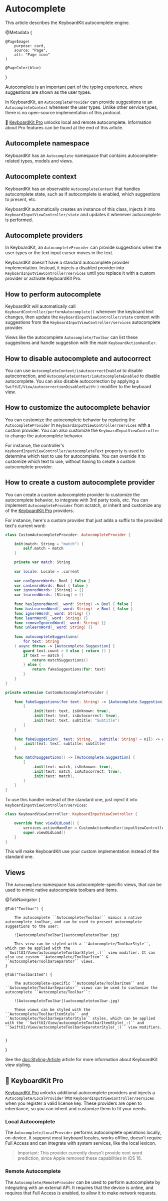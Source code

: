 # Autocomplete

This article describes the KeyboardKit autocomplete engine.

@Metadata {

    @PageImage(
        purpose: card,
        source: "Page",
        alt: "Page icon"
    )

    @PageColor(blue)
}

Autocomplete is an important part of the typing experience, where suggestions are shown as the user types.

In KeyboardKit, an ``AutocompleteProvider`` can provide suggestions to an ``AutocompleteContext`` whenever the user types. Unlike other service types, there is no open-source implementation of this protocol.

👑 [KeyboardKit Pro][Pro] unlocks local and remote autocomplete. Information about Pro features can be found at the end of this article.

[Pro]: https://github.com/KeyboardKit/KeyboardKitPro



## Autocomplete namespace

KeyboardKit has an ``Autocomplete`` namespace that contains autocomplete-related types, models and views.



## Autocomplete context

KeyboardKit has an observable ``AutocompleteContext`` that handles autocomplete state, such as if autocomplete is enabled, which suggestions to present, etc.

KeyboardKit automatically creates an instance of this class, injects it into ``KeyboardInputViewController/state`` and updates it whenever autocomplete is performed.



## Autocomplete providers

In KeyboardKit, an ``AutocompleteProvider`` can provide suggestions when the user types or the text input cursor moves in the text.

KeyboardKit doesn't have a standard autocomplete provider implementation. Instead, it injects a disabled provider into ``KeyboardInputViewController/services`` until you replace it with a custom provider or activate KeyboardKit Pro.



## How to perform autocomplete

KeyboardKit will automatically call ``KeyboardController/performAutocomplete()`` whenever the keyboard text changes, then update the ``KeyboardInputViewController/state`` context with suggestions from the ``KeyboardInputViewController/services`` autocomplete provider.

Views like the autocomplete ``Autocomplete/Toolbar`` can list these suggestions and handle suggestion with the main ``KeyboardActionHandler``.



## How to disable autocomplete and autocorrect

You can use ``AutocompleteContext/isAutocorrectEnabled`` to disable autocorrection, and ``AutocompleteContext/isAutocompleteEnabled`` to disable autocomplete. You can also disable autocorrection by applying a ``SwiftUI/View/autocorrectionDisabled(with:)`` modifier to the keyboard view.



## How to customize the autocomplete behavior

You can customize the autocomplete behavior by replacing the ``AutocompleteProvider`` in ``KeyboardInputViewController/services`` with a custom provider. You can also customize the ``KeyboardInputViewController`` to change the autocomplete behavior.

For instance, the controller's ``KeyboardInputViewController/autocompleteText`` property is used to determine which text to use for autocomplete. You can override it to customize which text to use, without having to create a custom autocomplete provider.



## How to create a custom autocomplete provider

You can create a custom autocomplete provider to customize the autocomplete behavior, to integrate with 3rd party tools, etc. You can implement ``AutocompleteProvider`` from scratch, or inherit and customize any of the [KeyboardKit Pro][Pro] providers. 

For instance, here's a custom provider that just adds a suffix to the provided text's current word:

```swift
class CustomAutocompleteProvider: AutocompleteProvider {

    init(match: String = "match") {
        self.match = match
    }

    private var match: String
    
    var locale: Locale = .current
    
    var canIgnoreWords: Bool { false }
    var canLearnWords: Bool { false }
    var ignoredWords: [String] = []
    var learnedWords: [String] = []
    
    func hasIgnoredWord(_ word: String) -> Bool { false }
    func hasLearnedWord(_ word: String) -> Bool { false }
    func ignoreWord(_ word: String) {}
    func learnWord(_ word: String) {}
    func removeIgnoredWord(_ word: String) {}
    func unlearnWord(_ word: String) {}
    
    func autocompleteSuggestions(
        for text: String
    ) async throws -> [Autocomplete.Suggestion] {
        guard text.count > 0 else { return [] }
        if text == match {
            return matchSuggestions()
        } else {
            return fakeSuggestions(for: text)
        }
    }
}

private extension CustomAutocompleteProvider {
    
    func fakeSuggestions(for text: String) -> [Autocomplete.Suggestion] {
        [
            .init(text: text, isUnknown: true),
            .init(text: text, isAutocorrect: true),
            .init(text: text, subtitle: "Subtitle")
        ]
    }
    
    func fakeSuggestion(_ text: String, _ subtitle: String? = nil) -> Autocomplete.Suggestion {
        .init(text: text, subtitle: subtitle)
    }

    func matchSuggestions() -> [Autocomplete.Suggestion] {
        [
            .init(text: match, isUnknown: true),
            .init(text: match, isAutocorrect: true),
            .init(text: match),
        ]
    }
}
```

To use this handler instead of the standard one, just inject it into ``KeyboardInputViewController/services``:

```swift
class KeyboardViewController: KeyboardInputViewController {

    override func viewDidLoad() {
        services.actionHandler = CustomActionHandler(inputViewController: self)
        super.viewDidLoad()
    }
}
```

This will make KeyboardKit use your custom implementation instead of the standard one.



## Views

The ``Autocomplete`` namespace has autocomplete-specific views, that can be used to mimic native autocomplete toolbars and items.

@TabNavigator {
    
    @Tab("Toolbar") {
        
        The autocomplete ``Autocomplete/Toolbar`` mimics a native autocomplete toolbar, and can be used to present autocomplete suggestions to the user:
        
        ![AutocompleteToolbar](autocompletetoolbar.jpg)
        
        This view can be styled with a ``Autocomplete/ToolbarStyle``, which can be applied with the ``SwiftUI/View/autocompleteToolbarStyle(_:)`` view modifier. It can also use custom ``Autocomplete/ToolbarItem`` & ``Autocomplete/ToolbarSeparator`` views.
    }
    
    @Tab("ToolbarItem") {
        
        The autocomplete-specific ``Autocomplete/ToolbarItem`` and ``Autocomplete/ToolbarSeparator`` views can be used to customize the autocomplete ``Autocomplete/Toolbar``:
        
        ![AutocompleteToolbar](autocompletetoolbar.jpg)
        
        These views can be styled with the ``Autocomplete/ToolbarItemStyle`` and ``Autocomplete/ToolbarSeparatorStyle`` styles, which can be applied with the ``SwiftUI/View/autocompleteToolbarItemStyle(_:)`` and ``SwiftUI/View/autocompleteToolbarSeparatorStyle(_:)`` view modifiers.
            
        
    }
}

See the <doc:Styling-Article> article for more information about KeyboardKit view styling.


## 👑 KeyboardKit Pro

[KeyboardKit Pro][Pro] unlocks additional autocomplete providers and injects a ``Autocomplete/LocalProvider`` into ``KeyboardInputViewController/services`` when you register a valid license key. These providers are open to inheritance, so you can inherit and customize them to fit your needs.

### Local Autocomplete

The ``Autocomplete/LocalProvider`` performs autocomplete operations locally, on-device. It supporst most keyboard locales, works offline, doesn't require Full Access and can integrate with system services, like the local lexicon.

> Important: This provider currently doesn't provide next word prediction, since Apple removed these capabilities in iOS 16. 

### Remote Autocomplete

The ``Autocomplete/RemoteProvider`` can be used to perform autocomplete by integrating with an external API. It requires that the device is online, and requires that Full Access is enabled, to allow it to make network requests. 

[Pro]: https://github.com/KeyboardKit/KeyboardKitPro
